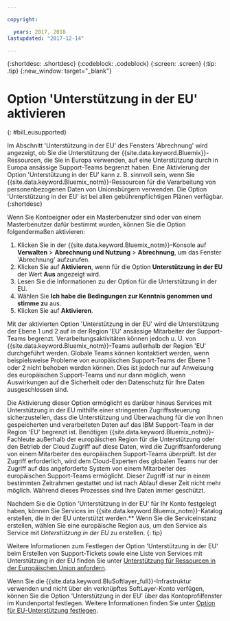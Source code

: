 ```yaml
---

copyright:

  years: 2017, 2018
lastupdated: "2017-12-14"

---
```


{:shortdesc: .shortdesc}
{:codeblock: .codeblock}
{:screen: .screen}
{:tip: .tip}
{:new_window: target="_blank"}

# Option 'Unterstützung in der EU' aktivieren
{: #bill_eusupported}

Im Abschnitt 'Unterstützung in der EU' des Fensters 'Abrechnung' wird angezeigt, ob Sie die Unterstützung der {{site.data.keyword.Bluemix}}-Ressourcen, die Sie in Europa verwenden, auf eine Unterstützung durch in Europa ansässige Support-Teams begrenzt haben. Eine Aktivierung der Option 'Unterstützung in der EU' kann z. B. sinnvoll sein, wenn Sie {{site.data.keyword.Bluemix_notm}}-Ressourcen für die Verarbeitung von personenbezogenen Daten von Unionsbürgern verwenden. Die Option 'Unterstützung in der EU' ist bei allen gebührenpflichtigen Plänen verfügbar.
{:shortdesc}

Wenn Sie Kontoeigner oder ein Masterbenutzer sind oder von einem Masterbenutzer dafür bestimmt wurden, können Sie die Option folgendermaßen aktivieren:

1. Klicken Sie in der {{site.data.keyword.Bluemix_notm}}-Konsole auf **Verwalten** > **Abrechnung und Nutzung** > **Abrechnung**, um das Fenster 'Abrechnung' aufzurufen.  
2. Klicken Sie auf **Aktivieren**, wenn für die Option **Unterstützung in der EU** der Wert **Aus** angezeigt wird.
3. Lesen Sie die Informationen zu der Option für die Unterstützung in der EU.
4. Wählen Sie **Ich habe die Bedingungen zur Kenntnis genommen und stimme zu** aus.
5. Klicken Sie auf **Aktivieren**.

Mit der aktivierten Option 'Unterstützung in der EU' wird die Unterstützung der Ebene 1 und 2 auf in der Region 'EU' ansässige Mitarbeiter der Support-Teams begrenzt. Verarbeitungsaktivitäten können jedoch u. U. von {{site.data.keyword.Bluemix_notm}}-Teams außerhalb der Region 'EU' durchgeführt werden. Globale Teams können kontaktiert werden, wenn beispielsweise Probleme von europäischen Support-Teams der Ebene 1 oder 2 nicht behoben werden können. Dies ist jedoch nur auf Anweisung des europäischen Support-Teams und nur dann möglich, wenn Auswirkungen auf die Sicherheit oder den Datenschutz für Ihre Daten ausgeschlossen sind.

Die Aktivierung dieser Option ermöglicht es darüber hinaus Services mit Unterstützung in der EU mithilfe einer stringenten Zugriffssteuerung sicherzustellen, dass die Unterstützung und Überwachung für die von Ihnen gespeicherten und verarbeiteten Daten auf das IBM Support-Team in der Region 'EU' begrenzt ist. Benötigen {{site.data.keyword.Bluemix_notm}}-Fachleute außerhalb der europäischen Region für die Unterstützung oder den Betrieb der Cloud Zugriff auf diese Daten, wird die Zugriffsanforderung von einem Mitarbeiter des europäischen Support-Teams überprüft. Ist der Zugriff erforderlich, wird dem Cloud-Experten des globalen Teams nur der Zugriff auf das angeforderte System von einem Mitarbeiter des europäischen Support-Teams ermöglicht. Dieser Zugriff ist nur in einem bestimmten Zeitrahmen gestattet und ist nach Ablauf dieser Zeit nicht mehr möglich. Während dieses Prozesses sind Ihre Daten immer geschützt.

Nachdem Sie die Option 'Unterstützung in der EU' für Ihr Konto festgelegt haben, können Sie Services im {{site.data.keyword.Bluemix_notm}}-Katalog erstellen, die in der EU unterstützt werden.** Wenn Sie die Serviceinstanz erstellen, wählen Sie eine europäische Region aus, um den Service als Service mit *Unterstützung in der EU* zu erstellen.
{: tip}

Weitere Informationen zum Festlegen der Option 'Unterstützung in der EU' beim Erstellen von Support-Tickets sowie eine Liste von Services mit Unterstützung in der EU finden Sie unter [Unterstützung für Ressourcen in der Europäischen Union anfordern](/docs/get-support/howtogetsupport.html#eusupported).

Wenn Sie die {{site.data.keyword.BluSoftlayer_full}}-Infrastruktur verwenden und nicht über ein verknüpftes SoftLayer-Konto verfügen, können Sie die Option 'Unterstützung in der EU' über das Kontoprofilfenster im Kundenportal festlegen. Weitere Informationen finden Sie unter [Option für EU-Unterstützung festlegen](/docs/customer-portal/cpmanuserprof.html#cp_seteusupported).
